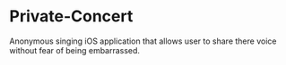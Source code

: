 # Private-Concert
Anonymous singing iOS application that allows user to share there voice without fear of being embarrassed.
